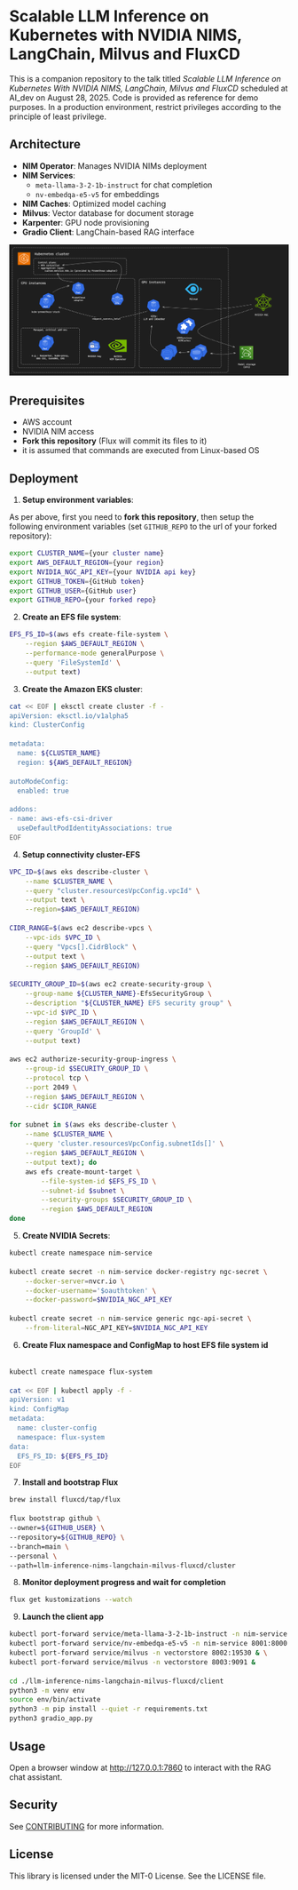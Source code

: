 # Scalable LLM Inference on Kubernetes with NVIDIA NIMS, LangChain, Milvus and FluxCD

This is a companion repository to the talk titled _Scalable LLM Inference on Kubernetes With NVIDIA NIMS, LangChain, Milvus and FluxCD_ scheduled at AI_dev on August 28, 2025.
Code is provided as reference for demo purposes. In a production environment, restrict privileges according to the principle of least privilege.

## Architecture

- **NIM Operator**: Manages NVIDIA NIMs deployment
- **NIM Services**: 
  - `meta-llama-3-2-1b-instruct` for chat completion
  - `nv-embedqa-e5-v5` for embeddings
- **NIM Caches**: Optimized model caching
- **Milvus**: Vector database for document storage
- **Karpenter**: GPU node provisioning
- **Gradio Client**: LangChain-based RAG interface

![architecture diagram](./images/architecture_diagram.png)

## Prerequisites

- AWS account
- NVIDIA NIM access
- **Fork this repository** (Flux will commit its files to it)
- it is assumed that commands are executed from Linux-based OS

## Deployment

1. **Setup environment variables**:

As per above, first you need to **fork this repository**, then setup the following environment variables (set `GITHUB_REPO` to the url of your forked repository):

```bash
export CLUSTER_NAME={your cluster name}
export AWS_DEFAULT_REGION={your region}
export NVIDIA_NGC_API_KEY={your NVIDIA api key}
export GITHUB_TOKEN={GitHub token}
export GITHUB_USER={GitHub user}
export GITHUB_REPO={your forked repo}
```

2. **Create an EFS file system**:

```bash
EFS_FS_ID=$(aws efs create-file-system \
    --region $AWS_DEFAULT_REGION \
    --performance-mode generalPurpose \
    --query 'FileSystemId' \
    --output text)
```

3. **Create the Amazon EKS cluster**:

```bash
cat << EOF | eksctl create cluster -f -
apiVersion: eksctl.io/v1alpha5
kind: ClusterConfig

metadata:
  name: ${CLUSTER_NAME}
  region: ${AWS_DEFAULT_REGION}

autoModeConfig:
  enabled: true

addons:
- name: aws-efs-csi-driver
  useDefaultPodIdentityAssociations: true
EOF
```

4. **Setup connectivity cluster-EFS**

```bash
VPC_ID=$(aws eks describe-cluster \
    --name $CLUSTER_NAME \
    --query "cluster.resourcesVpcConfig.vpcId" \
    --output text \
    --region=$AWS_DEFAULT_REGION)

CIDR_RANGE=$(aws ec2 describe-vpcs \
    --vpc-ids $VPC_ID \
    --query "Vpcs[].CidrBlock" \
    --output text \
    --region $AWS_DEFAULT_REGION)

SECURITY_GROUP_ID=$(aws ec2 create-security-group \
    --group-name ${CLUSTER_NAME}-EfsSecurityGroup \
    --description "${CLUSTER_NAME} EFS security group" \
    --vpc-id $VPC_ID \
    --region $AWS_DEFAULT_REGION \
    --query 'GroupId' \
    --output text)

aws ec2 authorize-security-group-ingress \
    --group-id $SECURITY_GROUP_ID \
    --protocol tcp \
    --port 2049 \
    --region $AWS_DEFAULT_REGION \
    --cidr $CIDR_RANGE

for subnet in $(aws eks describe-cluster \
    --name $CLUSTER_NAME \
    --query 'cluster.resourcesVpcConfig.subnetIds[]' \
    --region $AWS_DEFAULT_REGION \
    --output text); do
    aws efs create-mount-target \
        --file-system-id $EFS_FS_ID \
        --subnet-id $subnet \
        --security-groups $SECURITY_GROUP_ID \
        --region $AWS_DEFAULT_REGION 
done
```
5. **Create NVIDIA Secrets**:

```bash
kubectl create namespace nim-service

kubectl create secret -n nim-service docker-registry ngc-secret \
    --docker-server=nvcr.io \
    --docker-username='$oauthtoken' \
    --docker-password=$NVIDIA_NGC_API_KEY

kubectl create secret -n nim-service generic ngc-api-secret \
    --from-literal=NGC_API_KEY=$NVIDIA_NGC_API_KEY
```
6. **Create Flux namespace and ConfigMap to host EFS file system id**

```bash

kubectl create namespace flux-system

cat << EOF | kubectl apply -f -
apiVersion: v1
kind: ConfigMap
metadata:
  name: cluster-config
  namespace: flux-system
data:
  EFS_FS_ID: ${EFS_FS_ID}
EOF
```

7. **Install and bootstrap Flux**

```bash
brew install fluxcd/tap/flux

flux bootstrap github \
--owner=${GITHUB_USER} \
--repository=${GITHUB_REPO} \
--branch=main \
--personal \
--path=llm-inference-nims-langchain-milvus-fluxcd/cluster

```

8. **Monitor deployment progress and wait for completion**

```bash
flux get kustomizations --watch
```

9. **Launch the client app**

```bash
kubectl port-forward service/meta-llama-3-2-1b-instruct -n nim-service 8000:8000 & \
kubectl port-forward service/nv-embedqa-e5-v5 -n nim-service 8001:8000 & \
kubectl port-forward service/milvus -n vectorstore 8002:19530 & \
kubectl port-forward service/milvus -n vectorstore 8003:9091 &

cd ./llm-inference-nims-langchain-milvus-fluxcd/client
python3 -m venv env
source env/bin/activate
python3 -m pip install --quiet -r requirements.txt
python3 gradio_app.py
```

## Usage

Open a browser window at http://127.0.0.1:7860 to interact with the RAG chat assistant.

## Security

See [CONTRIBUTING](CONTRIBUTING.md#security-issue-notifications) for more information.

## License

This library is licensed under the MIT-0 License. See the LICENSE file.